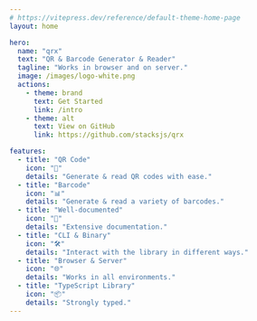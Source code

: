 ```yaml
---
# https://vitepress.dev/reference/default-theme-home-page
layout: home

hero:
  name: "qrx"
  text: "QR & Barcode Generator & Reader"
  tagline: "Works in browser and on server."
  image: /images/logo-white.png
  actions:
    - theme: brand
      text: Get Started
      link: /intro
    - theme: alt
      text: View on GitHub
      link: https://github.com/stacksjs/qrx

features:
  - title: "QR Code"
    icon: "🔗"
    details: "Generate & read QR codes with ease."
  - title: "Barcode"
    icon: "📊"
    details: "Generate & read a variety of barcodes."
  - title: "Well-documented"
    icon: "📖"
    details: "Extensive documentation."
  - title: "CLI & Binary"
    icon: "🛠"
    details: "Interact with the library in different ways."
  - title: "Browser & Server"
    icon: "🌐"
    details: "Works in all environments."
  - title: "TypeScript Library"
    icon: "📦"
    details: "Strongly typed."
---
```


<Home />
